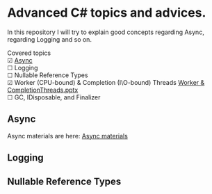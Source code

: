 # Advanced C# topics and advices.
In this repository I will try to explain good concepts regarding Async, regarding Logging and so on.

Covered topics  
&#9745; [Async](https://github.com/Glareone/C-Advices/tree/main/Async/Async_Mistakes)  
&#9744; Logging  
&#9744; Nullable Reference Types   
&#9745; Worker (CPU-bound) & Completion (I\O-bound) Threads  [Worker & CompletionThreads.pptx](https://github.com/Glareone/Advanced-C-topics-and-advices/files/8886222/Worker.CompletionThreads.pptx)  
&#9744; GC, IDisposable, and Finalizer


## Async
Async materials are here: [Async materials](https://github.com/Glareone/C-Advices/tree/main/Async/Async_Mistakes)

## Logging

## Nullable Reference Types
